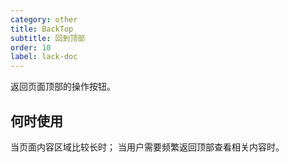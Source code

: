 ```yaml
---
category: other
title: BackTop
subtitle: 回到顶部
order: 10
label: lack-doc
---
```


返回页面顶部的操作按钮。

## 何时使用

当页面内容区域比较长时；
当用户需要频繁返回顶部查看相关内容时。
